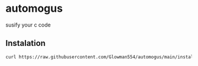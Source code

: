 # automogus

susify your c code

## Instalation
```sh
curl https://raw.githubusercontent.com/Glowman554/automogus/main/install_online.sh | bash
```
